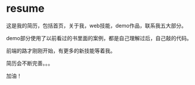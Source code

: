 # resume

这是我的简历，包括首页，关于我，web技能，demo作品，联系我五大部分。

demo部分使用了以前看过的书里面的案例，都是自己理解过后，自己敲的代码。

前端的路才刚刚开始，有更多的新技能等着我。

简历会不断完善。。。

加油！
